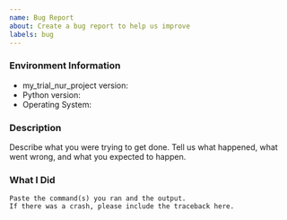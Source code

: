 ```yaml
---
name: Bug Report
about: Create a bug report to help us improve
labels: bug
---
```


<!-- Please search existing issues to avoid creating duplicates. -->

### Environment Information

-   my_trial_nur_project version:
-   Python version:
-   Operating System:

### Description

Describe what you were trying to get done.
Tell us what happened, what went wrong, and what you expected to happen.

### What I Did

```
Paste the command(s) you ran and the output.
If there was a crash, please include the traceback here.
```

